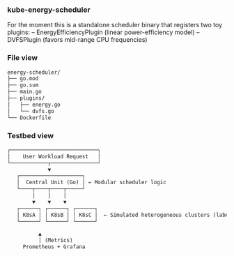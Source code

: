 ### kube-energy-scheduler

For the moment this is a standalone scheduler binary that registers two toy plugins:
– EnergyEfficiencyPlugin (linear power-efficiency model)
– DVFSPlugin (favors mid-range CPU frequencies)

### File view
```txt
energy-scheduler/
├── go.mod
├── go.sum
├── main.go
├── plugins/
│   ├── energy.go
│   └── dvfs.go
└── Dockerfile
```

### Testbed view
```txt
┌────────────────────────────┐
│    User Workload Request   │
└────────────┬───────────────┘
             ▼
   ┌────────────────────┐
   │  Central Unit (Go) │ ← Modular scheduler logic
   └────┬────┬────┬─────┘
        │    │    │
        ▼    ▼    ▼
   ┌──────┐ ┌──────┐ ┌──────┐
   │ K8sA │ │ K8sB │ │ K8sC │  ← Simulated heterogeneous clusters (labels, plugins, etc.)
   └──────┘ └──────┘ └──────┘

          ▲
          │ (Metrics)
     Prometheus + Grafana
```